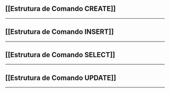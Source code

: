 

## **[[Estrutura de Comando CREATE]]**
---
## **[[Estrutura de Comando INSERT]]**
---
## **[[Estrutura de Comando SELECT]]**
---
## **[[Estrutura de Comando UPDATE]]**

---

